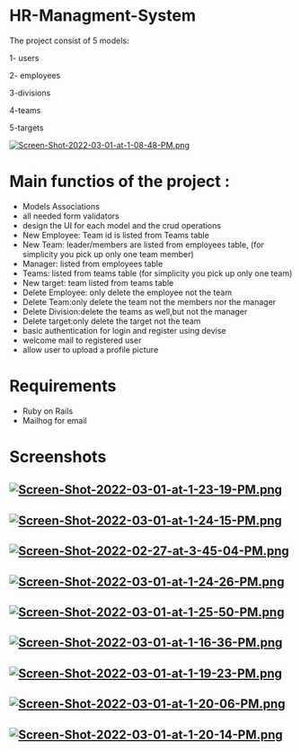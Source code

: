 # HR-Managment-System

The project consist of 5 models:

1- users

2- employees

3-divisions

4-teams

5-targets

[![Screen-Shot-2022-03-01-at-1-08-48-PM.png](https://i.postimg.cc/jdTs6dZs/Screen-Shot-2022-03-01-at-1-08-48-PM.png)](https://postimg.cc/xqsDnQw7)

# Main functios of the project :

* Models Associations
* all needed form validators
* design the UI for each model and the crud operations
* New Employee: Team id is listed from Teams table
* New Team: leader/members are listed from employees table, (for simplicity you pick up
only one team member)
* Manager: listed from employees table
* Teams: listed from teams table (for simplicity you pick up only one team)
* New target: team listed from teams table
* Delete Employee: only delete the employee not the team
* Delete Team:only delete the team not the members nor the manager
* Delete Division:delete the teams as well,but not the manager
* Delete target:only delete the target not the team
* basic authentication for login and register using devise
* welcome mail to registered user
* allow user to upload a profile picture


# Requirements

* Ruby on Rails
* Mailhog for email 

# Screenshots
[![Screen-Shot-2022-03-01-at-1-23-19-PM.png](https://i.postimg.cc/C5DBdhSR/Screen-Shot-2022-03-01-at-1-23-19-PM.png)](https://postimg.cc/q6JM5dtr)
-------------------------------------------------

[![Screen-Shot-2022-03-01-at-1-24-15-PM.png](https://i.postimg.cc/MGkLjt7X/Screen-Shot-2022-03-01-at-1-24-15-PM.png)](https://postimg.cc/mPwjvY6G)
-------------------------------------------------

[![Screen-Shot-2022-02-27-at-3-45-04-PM.png](https://i.postimg.cc/6pBkHM7S/Screen-Shot-2022-02-27-at-3-45-04-PM.png)](https://postimg.cc/mt6pkNyN)
-------------------------------------------------

[![Screen-Shot-2022-03-01-at-1-24-26-PM.png](https://i.postimg.cc/3R1fVTPD/Screen-Shot-2022-03-01-at-1-24-26-PM.png)](https://postimg.cc/xJkPNWj0)
-------------------------------------------------

[![Screen-Shot-2022-03-01-at-1-25-50-PM.png](https://i.postimg.cc/TYV04Gg2/Screen-Shot-2022-03-01-at-1-25-50-PM.png)](https://postimg.cc/mtr7PvmK)
-------------------------------------------------

[![Screen-Shot-2022-03-01-at-1-16-36-PM.png](https://i.postimg.cc/fLCRJV0q/Screen-Shot-2022-03-01-at-1-16-36-PM.png)](https://postimg.cc/HcJgNszb)
-------------------------------------------------

[![Screen-Shot-2022-03-01-at-1-19-23-PM.png](https://i.postimg.cc/LXJm6x25/Screen-Shot-2022-03-01-at-1-19-23-PM.png)](https://postimg.cc/R6xkgQ3x)
-------------------------------------------------

[![Screen-Shot-2022-03-01-at-1-20-06-PM.png](https://i.postimg.cc/26Lff37B/Screen-Shot-2022-03-01-at-1-20-06-PM.png)](https://postimg.cc/qhrFsJYk)
-------------------------------------------------

[![Screen-Shot-2022-03-01-at-1-20-14-PM.png](https://i.postimg.cc/brXfY8mV/Screen-Shot-2022-03-01-at-1-20-14-PM.png)](https://postimg.cc/gXKTN9F3)
-------------------------------------------------
